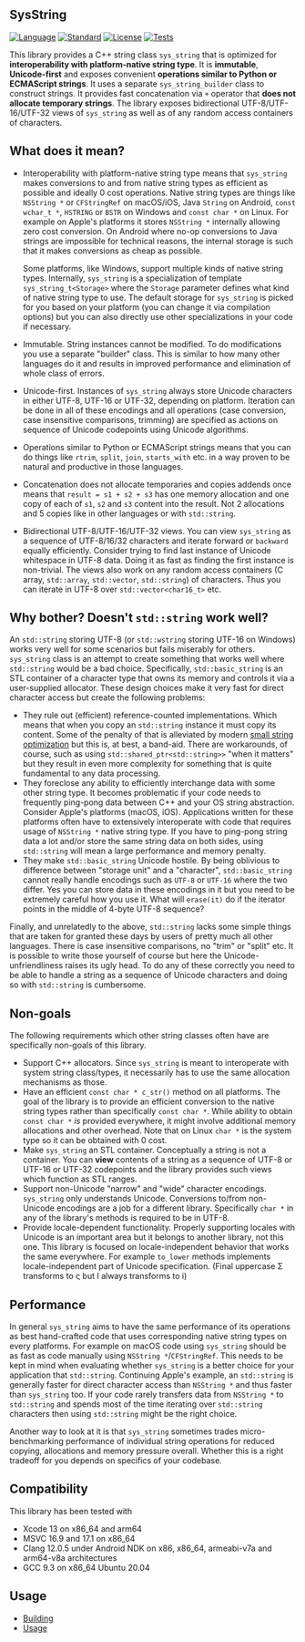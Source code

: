 ## SysString

[![Language](https://img.shields.io/badge/language-C++-blue.svg)](https://isocpp.org/)
[![Standard](https://img.shields.io/badge/C%2B%2B-17-blue.svg)](https://en.wikipedia.org/wiki/C%2B%2B#Standardization)
[![License](https://img.shields.io/badge/license-BSD-brightgreen.svg)](https://opensource.org/licenses/BSD-3-Clause)
[![Tests](https://github.com/gershnik/sys_string/actions/workflows/test.yml/badge.svg)](https://github.com/gershnik/sys_string/actions/workflows/test.yml)

This library provides a C++ string class `sys_string` that is optimized for **interoperability with platform-native string type**. It is **immutable**, **Unicode-first** and exposes convenient **operations similar to Python or ECMAScript strings**. It uses a separate `sys_string_builder` class to construct strings. It provides fast concatenation via `+` operator that **does not allocate temporary strings**. 
The library exposes bidirectional UTF-8/UTF-16/UTF-32 views of `sys_string` as well as of any random access containers 
of characters.

## What does it mean?

* Interoperability with platform-native string type means that `sys_string` makes conversions to and from native string types as efficient as possible and ideally 0 cost operations. Native string types are things like `NSString *` or `CFStringRef` on macOS/iOS, Java `String` on Android, `const wchar_t *`, `HSTRING` or `BSTR` on Windows and `const char *` on Linux.  For example on Apple's platforms it stores `NSString *` internally allowing zero cost conversion. On Android where no-op conversions to Java strings are impossible for technical reasons, the internal storage is such that it makes conversions as cheap as possible.

    Some platforms, like Windows, support multiple kinds of native string types. Internally, `sys_string` is a specialization of template `sys_string_t<Storage>` where the `Storage` parameter defines what kind of native string type to use. The default storage for `sys_string` is picked for you based on your platform (you can change it via compilation options) but you can also directly use other specializations in your code if necessary. 

* Immutable. String instances cannot be modified. To do modifications you use a separate "builder" class. This is similar to how many other languages do it and results in improved performance and elimination of whole class of errors. 
* Unicode-first. Instances of `sys_string` always store Unicode characters in either UTF-8, UTF-16 or UTF-32, depending on platform. Iteration can be done in all of these encodings and all operations (case conversion, case insensitive comparisons, trimming) are specified as actions on sequence of Unicode codepoints using Unicode algorithms. 
* Operations similar to Python or ECMAScript strings means that you can do things like `rtrim`, `split`, `join`, `starts_with` etc. in a way proven to be natural and productive in those languages.
* Concatenation does not allocate temporaries and copies addends once means that `result = s1 + s2 + s3` has one memory allocation and one copy of each of `s1`, `s2` and `s3` content into the result. Not 2 allocations and 5 copies like in other languages or with `std::string`.
* Bidirectional UTF-8/UTF-16/UTF-32 views. You can view `sys_string` as a sequence of UTF-8/16/32 characters and iterate forward or `backward` equally efficiently. Consider trying to find last instance of Unicode whitespace in UTF-8 data. Doing it as fast as finding the first instance is non-trivial. The views also work on any random access containers (C array, `std::array`, `std::vector`, `std::string`) of characters. Thus you can iterate in UTF-8 over `std::vector<char16_t>` etc.

## Why bother? Doesn't `std::string` work well?

An `std::string` storing UTF-8 (or `std::wstring` storing UTF-16 on Windows) works very well for some scenarios but fails miserably for others. `sys_string` class is an attempt to create something that works well where `std::string` would be a bad choice.
Specifically, `std::basic_string` is an STL container of a character type that owns its memory and controls it via a user-supplied allocator. These design choices make it very fast for direct character access but create the following problems:
* They rule out (efficient) reference-counted implementations. Which means that when you copy an `std::string` instance it must copy its content. Some of the penalty of that is alleviated by modern [small string optimization](https://akrzemi1.wordpress.com/2014/04/14/common-optimizations/) but this is, at best, a band-aid. There are workarounds, of course, such as using `std::shared_ptr<std::string>>` "when it matters" but they result in even more complexity for something that is quite fundamental to any data processing.
* They foreclose any ability to efficiently interchange data with some other string type. It becomes problematic if your code needs to frequently ping-pong data between C++ and your OS string abstraction. Consider Apple's platforms (macOS, iOS). Applications written for these platforms often have to extensively interoperate with code that requires usage of `NSString *` native string type. If you have to ping-pong string data a lot and/or store the same string data on both sides, using `std::string` will mean a large performance and memory penalty. 
* They make `std::basic_string` Unicode hostile. By being oblivious to difference between "storage unit" and a "character", `std::basic_string` cannot really handle encodings such as `UTF-8` or `UTF-16` where the two differ. Yes you can store data in these encodings in it but you need to be extremely careful how you use it. What will `erase(it)` do if the iterator points in the middle of 4-byte UTF-8 sequence? 

Finally, and unrelatedly to the above, `std::string` lacks some simple things that are taken for granted these days by users of pretty much all other languages. There is case insensitive comparisons, no "trim" or "split" etc. It is possible to write those yourself of course but here the Unicode-unfriendliness raises its ugly head. To do any of these correctly you need to be able to handle a string as a sequence of Unicode characters and doing so with `std::string` is cumbersome.


## Non-goals

The following requirements which other string classes often have are specifically non-goals of this library. 

* Support C++ allocators. Since `sys_string` is meant to interoperate with system string class/types, it necessarily has to use the same allocation mechanisms as those. 
* Have an efficient `const char * c_str()` method on all platforms. The goal of the library is to provide an efficient conversion to the native string types rather than specifically `const char *`. While ability to obtain `const char *` *is* provided everywhere, it might involve additional memory allocations and other overhead. Note that on Linux `char *` is the system type so it can be obtained with 0 cost.
* Make `sys_string` an STL container. Conceptually a string is not a container. You can **view** contents of a string as a sequence of UTF-8 or UTF-16 or UTF-32 codepoints and the library provides such views which function as STL ranges. 
* Support non-Unicode "narrow" and "wide" character encodings. `sys_string` only understands Unicode. Conversions to/from non-Unicode encodings are a job for a different library. Specifically `char *` in any of the library's methods is required to be in UTF-8.
* Provide locale-dependent functionality. Properly supporting locales with Unicode is an important area but it belongs to another library, not this one. This library is focused on locale-independent behavior that works the same everywhere. For example `to_lower` methods implements locale-independent part of Unicode specification. (Final uppercase Σ transforms to ς but I always transforms to i)

## Performance

In general `sys_string` aims to have the same performance of its operations as best hand-crafted code that uses corresponding native string types on every platforms. For example on macOS code using `sys_string` should be as fast as code manually using `NSString *`/`CFStringRef`. 
This needs to be kept in mind when evaluating whether `sys_string` is a better choice for your application that `std::string`. Continuing Apple's example, an `std::string` is generally faster for direct character access than `NSString *` and thus faster than `sys_string` too. If your code rarely transfers data from `NSString *` to `std::string` and spends most of the time iterating over `std::string` characters then using `std::string` might be the right choice.

Another way to look at it is that `sys_string` sometimes trades micro-benchmarking performance of individual string operations for reduced copying, allocations and memory pressure overall. Whether this is a right tradeoff for you depends on specifics of your codebase.

## Compatibility

This library has been tested with
* Xcode 13 on x86_64 and arm64
* MSVC 16.9 and 17.1 on x86_64
* Clang 12.0.5 under Android NDK on x86, x86_64, armeabi-v7a and arm64-v8a architectures
* GCC 9.3 on x86_64 Ubuntu 20.04

## Usage

* [Building](doc/Building.md)
* [Usage](doc/Usage.md)

